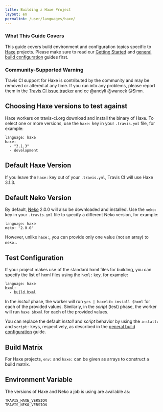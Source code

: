 ```yaml
---
title: Building a Haxe Project
layout: en
permalink: /user/languages/haxe/
---
```


### What This Guide Covers

This guide covers build environment and configuration topics specific to
[Haxe](http://haxe.org/) projects. Please make sure to read our
[Getting Started](/user/getting-started/) and
[general build configuration](/user/build-configuration/) guides first.

### Community-Supported Warning

Travis CI support for Haxe is contributed by the community and may be removed
or altered at any time. If you run into any problems, please report them in the
[Travis CI issue tracker](https://github.com/travis-ci/travis-ci/issues/new?labels=haxe)
and cc @andyli @waneck @Simn.

## Choosing Haxe versions to test against

Haxe workers on travis-ci.org download and install the binary of Haxe.
To select one or more versions, use the `haxe:`
key in your `.travis.yml` file, for example:

    language: haxe
    haxe:
      - "3.1.3"
      - development

## Default Haxe Version

If you leave the `haxe:` key out of your `.travis.yml`, Travis CI will use
Haxe 3.1.3.

## Default Neko Version

By default, [Neko](http://nekovm.org/) 2.0.0 will also be downloaded and installed.
Use the `neko:` key in your `.travis.yml` file to specify a different Neko version,
for example:

    language: haxe
    neko: "2.0.0"

However, unlike `haxe:`, you can provide only one value (not an array) to `neko:`.

## Test Configuration

If your project makes use of the standard hxml files for building, you can specify
the list of hxml files using the `hxml:` key, for example:

    language: haxe
    hxml:
      - build.hxml

In the *install* phase, the worker will run `yes | haxelib install $hxml` for
each of the provided values. Similarly, in the *script* (test) phase, 
the worker will run `haxe $hxml` for each of the provided values.

You can replace the default *install* and *script* behavior by using the
`install:` and `script:` keys, respectively, as described
in the [general build configuration](/user/build-configuration/) guide.

## Build Matrix

For Haxe projects, `env:` and `haxe:` can be given as arrays
to construct a build matrix.

## Environment Variable

The versions of Haxe and Neko a job is using are available as:

    TRAVIS_HAXE_VERSION
    TRAVIS_NEKO_VERSION
